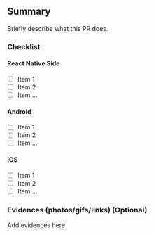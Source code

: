 ## Summary

Briefly describe what this PR does.

### Checklist

#### React Native Side

- [ ] Item 1
- [ ] Item 2
- [ ] Item ...

#### Android

- [ ] Item 1
- [ ] Item 2
- [ ] Item ...

#### iOS

- [ ] Item 1
- [ ] Item 2
- [ ] Item ...

### Evidences (photos/gifs/links) (Optional)

Add evidences here.
